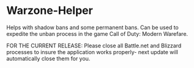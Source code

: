 # Warzone-Helper
Helps with shadow bans and some permanent bans. Can be used to expedite the unban process in the game Call of Duty: Modern Warefare.

FOR THE CURRENT RELEASE: Please close all Battle.net and Blizzard processes to insure the application works properly- next update will automatically close them for you.
